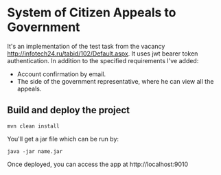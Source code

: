 # System of Citizen Appeals to Government

It's an implementation of the test task from the vacancy http://infotech24.ru/tabid/102/Default.aspx.
It uses jwt bearer token authentication. In addition to the specified requirements I've added:
* Account confirmation by email.
* The side of the government representative, where he can view all the appeals.

## Build and deploy the project
```mvn clean install```

You'll get a jar file which can be run by:

```java -jar name.jar```

Once deployed, you can access the app at http://localhost:9010
